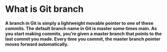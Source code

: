 # What is Git branch
#### A branch in Git is simply a lightweight movable pointer to one of these commits. The default branch name in Git is master some times main. As you start making commits, you’re given a master branch that points to the last commit you made. Every time you commit, the master branch pointer moves forward automatically.

